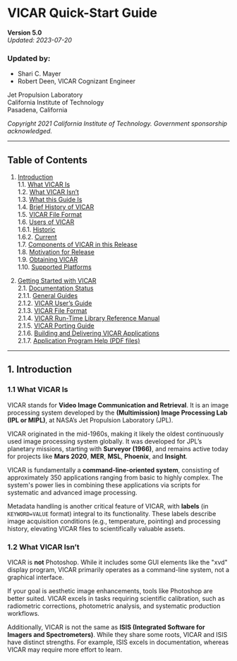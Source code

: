 # VICAR Quick-Start Guide  
**Version 5.0**  
*Updated: 2023-07-20*  

### Updated by:  
- Shari C. Mayer  
- Robert Deen, VICAR Cognizant Engineer  

Jet Propulsion Laboratory  
California Institute of Technology  
Pasadena, California  

*Copyright 2021 California Institute of Technology. Government sponsorship acknowledged.*

---

## Table of Contents
1. [Introduction](#introduction)  
   1.1. [What VICAR Is](#what-vicar-is)  
   1.2. [What VICAR Isn’t](#what-vicar-isnt)  
   1.3. [What this Guide Is](#what-this-guide-is)  
   1.4. [Brief History of VICAR](#brief-history-of-vicar)  
   1.5. [VICAR File Format](#vicar-file-format)  
   1.6. [Users of VICAR](#users-of-vicar)  
       1.6.1. [Historic](#historic)  
       1.6.2. [Current](#current)  
   1.7. [Components of VICAR in this Release](#components-of-vicar-in-this-release)  
   1.8. [Motivation for Release](#motivation-for-release)  
   1.9. [Obtaining VICAR](#obtaining-vicar)  
   1.10. [Supported Platforms](#supported-platforms)  

2. [Getting Started with VICAR](#getting-started-with-vicar)  
   2.1. [Documentation Status](#documentation-status)  
       2.1.1. [General Guides](#general-guides)  
       2.1.2. [VICAR User’s Guide](#vicar-users-guide)  
       2.1.3. [VICAR File Format](#vicar-file-format-details)  
       2.1.4. [VICAR Run-Time Library Reference Manual](#vicar-run-time-library-reference-manual)  
       2.1.5. [VICAR Porting Guide](#vicar-porting-guide)  
       2.1.6. [Building and Delivering VICAR Applications](#building-and-delivering-vicar-applications)  
       2.1.7. [Application Program Help (PDF files)](#application-program-help-pdf-files)  

---

## 1. Introduction

### 1.1 What VICAR Is
VICAR stands for **Video Image Communication and Retrieval**. It is an image processing system developed by the **(Multimission) Image Processing Lab (IPL or MIPL)**, at NASA’s Jet Propulsion Laboratory (JPL).

VICAR originated in the mid-1960s, making it likely the oldest continuously used image processing system globally. It was developed for JPL’s planetary missions, starting with **Surveyor (1966)**, and remains active today for projects like **Mars 2020**, **MER**, **MSL**, **Phoenix**, and **Insight**.

VICAR is fundamentally a **command-line-oriented system**, consisting of approximately 350 applications ranging from basic to highly complex. The system's power lies in combining these applications via scripts for systematic and advanced image processing.

Metadata handling is another critical feature of VICAR, with **labels** (in `KEYWORD=VALUE` format) integral to its functionality. These labels describe image acquisition conditions (e.g., temperature, pointing) and processing history, elevating VICAR files to scientifically valuable assets.

### 1.2 What VICAR Isn’t
VICAR is **not** Photoshop. While it includes some GUI elements like the "xvd" display program, VICAR primarily operates as a command-line system, not a graphical interface. 

If your goal is aesthetic image enhancements, tools like Photoshop are better suited. VICAR excels in tasks requiring scientific calibration, such as radiometric corrections, photometric analysis, and systematic production workflows.

Additionally, VICAR is not the same as **ISIS (Integrated Software for Imagers and Spectrometers)**. While they share some roots, VICAR and ISIS have distinct strengths. For example, ISIS excels in documentation, whereas VICAR may require more effort to learn.
